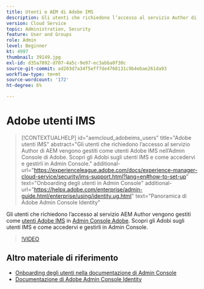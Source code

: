 ```yaml
---
title: Utenti e AEM di Adobe IMS
description: Gli utenti che richiedono l’accesso al servizio Author di AEM vengono gestiti come utenti Adobe IMS nell’Admin Console di Adobe. Scopri gli Adobi sugli utenti IMS e come accedervi e gestirli in Admin Console.
version: Cloud Service
topic: Administration, Security
feature: User and Groups
role: Admin
level: Beginner
kt: 4997
thumbnail: 39149.jpg
exl-id: d35a7892-d707-4a5c-9e97-ec3abba0f30c
source-git-commit: ad203d7a34f5eff7de4768131c9b4ebae261da93
workflow-type: tm+mt
source-wordcount: '172'
ht-degree: 6%

---
```


# Adobe utenti IMS

>[!CONTEXTUALHELP]
>id="aemcloud_adobeims_users"
>title="Adobe utenti IMS"
>abstract="Gli utenti che richiedono l’accesso al servizio Author di AEM vengono gestiti come utenti Adobe IMS nell’Admin Console di Adobe. Scopri gli Adobi sugli utenti IMS e come accedervi e gestirli in Admin Console."
>additional-url="https://experienceleague.adobe.com/docs/experience-manager-cloud-service/security/ims-support.html?lang=en#how-to-set-up" text="Onboarding degli utenti in Admin Console"
>additional-url="https://helpx.adobe.com/enterprise/admin-guide.html/enterprise/using/identity.ug.html" text="Panoramica di Adobe Admin Console Identity"

Gli utenti che richiedono l’accesso al servizio AEM Author vengono gestiti come [utenti Adobe IMS](https://helpx.adobe.com/it/enterprise/using/set-up-identity.html) in [Admin Console Adobe](https://adminconsole.adobe.com). Scopri gli Adobi sugli utenti IMS e come accedervi e gestirli in Admin Console.

>[!VIDEO](https://video.tv.adobe.com/v/39149/?quality=12&learn=on)

## Altro materiale di riferimento

+ [Onboarding degli utenti nella documentazione di Admin Console](https://experienceleague.adobe.com/docs/experience-manager-cloud-service/security/ims-support.html#onboarding-users-in-admin-console)
+ [Documentazione di Adobe Admin Console Identity](https://helpx.adobe.com/enterprise/using/identity.html)
